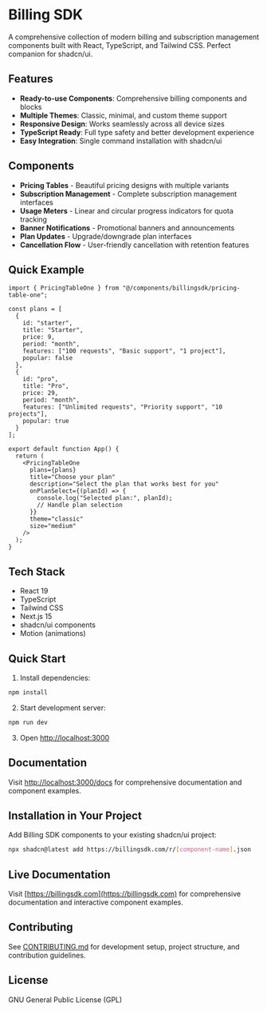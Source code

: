 # Billing SDK

A comprehensive collection of modern billing and subscription management components built with React, TypeScript, and Tailwind CSS. Perfect companion for shadcn/ui.

## Features

- **Ready-to-use Components**: Comprehensive billing components and blocks
- **Multiple Themes**: Classic, minimal, and custom theme support
- **Responsive Design**: Works seamlessly across all device sizes
- **TypeScript Ready**: Full type safety and better development experience
- **Easy Integration**: Single command installation with shadcn/ui

## Components

- **Pricing Tables** - Beautiful pricing designs with multiple variants
- **Subscription Management** - Complete subscription management interfaces
- **Usage Meters** - Linear and circular progress indicators for quota tracking
- **Banner Notifications** - Promotional banners and announcements
- **Plan Updates** - Upgrade/downgrade plan interfaces
- **Cancellation Flow** - User-friendly cancellation with retention features

## Quick Example

```tsx
import { PricingTableOne } from "@/components/billingsdk/pricing-table-one";

const plans = [
  {
    id: "starter",
    title: "Starter",
    price: 9,
    period: "month",
    features: ["100 requests", "Basic support", "1 project"],
    popular: false
  },
  {
    id: "pro",
    title: "Pro",
    price: 29,
    period: "month",
    features: ["Unlimited requests", "Priority support", "10 projects"],
    popular: true
  }
];

export default function App() {
  return (
    <PricingTableOne
      plans={plans}
      title="Choose your plan"
      description="Select the plan that works best for you"
      onPlanSelect={(planId) => {
        console.log("Selected plan:", planId);
        // Handle plan selection
      }}
      theme="classic"
      size="medium"
    />
  );
}
```

## Tech Stack

- React 19
- TypeScript
- Tailwind CSS
- Next.js 15
- shadcn/ui components
- Motion (animations)

## Quick Start

1. Install dependencies:
```bash
npm install
```

2. Start development server:
```bash
npm run dev
```

3. Open [http://localhost:3000](http://localhost:3000)

## Documentation

Visit [http://localhost:3000/docs](http://localhost:3000/docs) for comprehensive documentation and component examples.

## Installation in Your Project

Add Billing SDK components to your existing shadcn/ui project:

```bash
npx shadcn@latest add https://billingsdk.com/r/[component-name].json
```

## Live Documentation

Visit [https://billingsdk.com](https://billingsdk.com) for comprehensive documentation and interactive component examples.

## Contributing

See [CONTRIBUTING.md](CONTRIBUTING.md) for development setup, project structure, and contribution guidelines.

## License

GNU General Public License (GPL)

